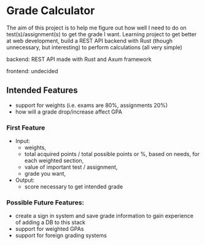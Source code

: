 # Grade Calculator

The aim of this project is to help me figure out how well I need to do on test(s)/assignment(s) to get the grade I want. 
Learning project to get better at web development, build a REST API backend with Rust (though unnecessary, but interesting) to perform calculations (all very simple)

backend: 
	REST API made with Rust and Axum framework

frontend:
	undecided

## Intended Features

 - support for weights (i.e. exams are 80%, assignments 20%)
 - how will a grade drop/increase affect GPA

### First Feature

 - Input: 
	 - weights,
	 - total acquired points / total possible points or %, based on needs, for each weighted section, 
	 - value of important test /  assignment, 
	 - grade you want,
 - Output:
	 - score necessary to get intended grade

### Possible Future Features:

 - create a sign in system and save grade information to gain experience of adding a DB to this stack
 - support for weighted GPAs
 - support for foreign grading systems
